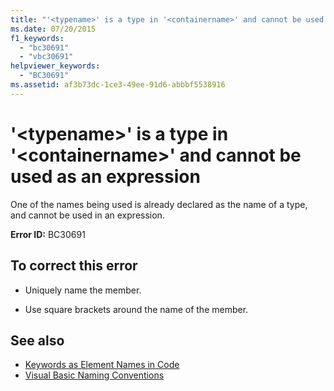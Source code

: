 ```yaml
---
title: "'<typename>' is a type in '<containername>' and cannot be used as an expression"
ms.date: 07/20/2015
f1_keywords: 
  - "bc30691"
  - "vbc30691"
helpviewer_keywords: 
  - "BC30691"
ms.assetid: af3b73dc-1ce3-49ee-91d6-abbbf5538916
---
```

# '\<typename>' is a type in '\<containername>' and cannot be used as an expression
One of the names being used is already declared as the name of a type, and cannot be used in an expression.  
  
 **Error ID:** BC30691  
  
## To correct this error  
  
- Uniquely name the member.  
  
- Use square brackets around the name of the member.  
  
## See also

- [Keywords as Element Names in Code](../../visual-basic/programming-guide/program-structure/keywords-as-element-names-in-code.md)
- [Visual Basic Naming Conventions](../../visual-basic/programming-guide/program-structure/naming-conventions.md)
